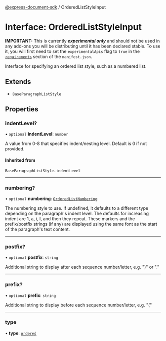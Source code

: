 [@express-document-sdk](../overview.md) / OrderedListStyleInput

# Interface: OrderedListStyleInput

<InlineAlert slots="text" variant="warning"/>

**IMPORTANT:** This is currently ***experimental only*** and should not be used in any add-ons you will be distributing until it has been declared stable. To use it, you will first need to set the `experimentalApis` flag to `true` in the [`requirements`](../../../manifest/index.md#requirements) section of the `manifest.json`.

Interface for specifying an ordered list style, such as a numbered list.

## Extends

-   `BaseParagraphListStyle`

## Properties

### indentLevel?

• `optional` **indentLevel**: `number`

A value from 0-8 that specifies indent/nesting level. Default is 0 if not provided.

#### Inherited from

`BaseParagraphListStyle.indentLevel`

---

### numbering?

• `optional` **numbering**: [`OrderedListNumbering`](../namespaces/Constants/enumerations/OrderedListNumbering.md)

The numbering style to use. If undefined, it defaults to a different type depending on the paragraph's indent level.
The defaults for increasing indent are 1, a, i, I, and then they repeat.
These markers and the prefix/postfix strings (if any) are displayed using the same font as the start of the
paragraph's text content.

---

### postfix?

• `optional` **postfix**: `string`

Additional string to display after each sequence number/letter, e.g. ")" or "."

---

### prefix?

• `optional` **prefix**: `string`

Additional string to display before each sequence number/letter, e.g. "("

---

### type

• **type**: [`ordered`](../namespaces/Constants/enumerations/ParagraphListType.md#ordered)
